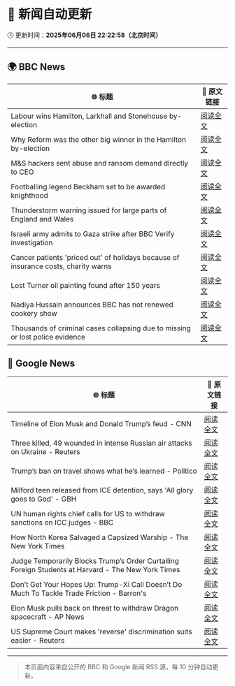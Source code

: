 # 🧠 新闻自动更新

🕒 更新时间：**2025年06月06日 22:22:58（北京时间）**

---

## 🌍 BBC News

| 🌐 标题 | 🔗 原文链接 |
|--------|-------------|
| Labour wins Hamilton, Larkhall and Stonehouse by-election | [阅读全文](https://www.bbc.com/news/articles/cpw7ppj2wyxo) |
| Why Reform was the other big winner in the Hamilton by-election | [阅读全文](https://www.bbc.com/news/articles/cj42gver2glo) |
| M&S hackers sent abuse and ransom demand directly to CEO | [阅读全文](https://www.bbc.com/news/articles/cr58pqjlnjlo) |
| Footballing legend Beckham set to be awarded knighthood | [阅读全文](https://www.bbc.com/sport/football/articles/cm2309dlepno) |
| Thunderstorm warning issued for large parts of England and Wales | [阅读全文](https://www.bbc.com/news/articles/cq851x1y9eqo) |
| Israeli army admits to Gaza strike after BBC Verify investigation | [阅读全文](https://www.bbc.com/news/articles/cr7zplv35l1o) |
| Cancer patients 'priced out' of holidays because of insurance costs, charity warns | [阅读全文](https://www.bbc.com/news/articles/cp8ylmm2xelo) |
| Lost Turner oil painting found after 150 years | [阅读全文](https://www.bbc.com/news/articles/clyzp4r70m8o) |
| Nadiya Hussain announces BBC has not renewed cookery show | [阅读全文](https://www.bbc.com/news/articles/clyg839e44lo) |
| Thousands of criminal cases collapsing due to missing or lost police evidence | [阅读全文](https://www.bbc.com/news/articles/c3e5289d3njo) |

## 📰 Google News

| 🌐 标题 | 🔗 原文链接 |
|--------|-------------|
| Timeline of Elon Musk and Donald Trump’s feud - CNN | [阅读全文](https://news.google.com/rss/articles/CBMiakFVX3lxTE9CYWRNMEppTEZzYnBnZTFkeDRTSWJIdERGNXhTQnN4T2FFMlRwRGl5SThrN3pKLWVGck45MV94UnFKcGQyMmpTTTJBa011S1FNamUtbUptY0JNRy1HSEZWdkJ6dkNGLTRvcFHSAW9BVV95cUxOcThLZHVMLXdmeWpPbFpjSldDZnFsNG1rMW1DVDZSc0ZmVDJoR0xOV2RjaFZITHFodlM5bTNtMDdSVUVXTmRZQjhOQ0V4M0lUb184enBQQmo5NFRwekJWOUM1dTVGQW9rX25MeEhFeFU?oc=5) |
| Three killed, 49 wounded in intense Russian air attacks on Ukraine - Reuters | [阅读全文](https://news.google.com/rss/articles/CBMirAFBVV95cUxPRzJWaExwVU02RG1WOFFySDlTOG4wVS00WGtodDFNWURHakJOeVBrYUVXcGM2SHIzMHo2WDdjWE01aG8xQ0w0cVZpLV9aOTdJaHNWUVZXRHhIYVhQOWw3TmRpME95SlZuZFhWblFISlpsMHR6UnViYjZTbWJreC1NWVd5eGwweHRFd2hDWTZPa1EwYlRaTVYzcFpVQUpMMFdySmxNbzF4YWp5V29j?oc=5) |
| Trump’s ban on travel shows what he’s learned - Politico | [阅读全文](https://news.google.com/rss/articles/CBMiYkFVX3lxTE5DWTRLSDA4VGtCbTdqTU93cG8xd2JMbl9YTGRtVnB1SllKVnRUd1Y5QVlGOXJiME5rZ3UwUnhwT3oxVEpxLUplbkdUdlJwWFZEMjZXRlFjUVdlbkhTWDdMUzd3?oc=5) |
| Milford teen released from ICE detention, says 'All glory goes to God' - GBH | [阅读全文](https://news.google.com/rss/articles/CBMiiwFBVV95cUxOQzcySnA5dGE3SlN6dTZXMkQ2czlTMmlEZFhxVW9OWE9hY2d2dGkwYzJaUV83NDhZRmMzT3N3Nmthc3lQUkh0ZUhwQnhMalZpdlNfM2podEZmZnU2UU5WWGItSlJIXzhwbGRqS0dLZi1NUVpFWmdiQTN0MHpvekhEYlVRU0g4WkwzeGZF?oc=5) |
| UN human rights chief calls for US to withdraw sanctions on ICC judges - BBC | [阅读全文](https://news.google.com/rss/articles/CBMiWkFVX3lxTFBCbjZ2OVZscFVPbmI4RE05WGhja1Rsal9UeVJZRmswM3BpWWg2WVFUQWVMZTV4TkJNZjJVTkFWTmRxZGdmcUN6R0Q5bS1fMkpqWWdKMTh1NGFBd9IBX0FVX3lxTFBrRU5URV9mNHpGbWQ2MFVNeFZwNnRUOHJGaE8tT19lU3JCQzVFaXFxcFRGV3EtY0U0d1hoMm04VTZXbVFkLUx2ZlNqalpMX1p6bnBwX3BJQm9iY2k0MlRj?oc=5) |
| How North Korea Salvaged a Capsized Warship - The New York Times | [阅读全文](https://news.google.com/rss/articles/CBMijwFBVV95cUxNVUZqc05aUkJOdkd5QTVpaHlkTnVTY1JocFZhSnlxcWh4YTE4QVhSSm51YlNaQTJTODRSUk15YW5FV1d4Z2lpX3l6MVl5STVwZ1RYOUVWQ1dTc01xMVNiSHB1XzF0bnl0YnhVWW4wWlRPM2xwRTRfTFQ2Y3dWb2NjWFBLRVV3TWdSUmszc0hOSQ?oc=5) |
| Judge Temporarily Blocks Trump’s Order Curtailing Foreign Students at Harvard - The New York Times | [阅读全文](https://news.google.com/rss/articles/CBMikgFBVV95cUxNMnFzdl94UWkycWJMY2NieHBwUlZRdFdjMjlBNW8wc3dxaXhNSkFsNTlSZzcxWWtRS1kzU1VhaVdRMlBNaUZQZVVTZEwxeWRiXzE2dnN3Xy1GYXQtYXBFMnNPYlN4X0NSclJ4Z2hpUVNaalFSOUxPNXQ4TmU4LVRMMlhual9YaHpMZTh6bklqcDQ2dw?oc=5) |
| Don’t Get Your Hopes Up: Trump-Xi Call Doesn’t Do Much To Tackle Trade Friction - Barron's | [阅读全文](https://news.google.com/rss/articles/CBMieEFVX3lxTE83TjlYdEh0ZkhoVjFpMWEwcFVtNzhSbmZqYVEyZ1pmODhqaFRtNmd5R0lLRjNBdkk0RXpsemZWV01DaGhvbmQ2bjJiM2xlVm8tS1FucHloNWFGQWRxejZEeXp3MkFlb2NBMFhWd3JwczNOdHc4QXVwcA?oc=5) |
| Elon Musk pulls back on threat to withdraw Dragon spacecraft - AP News | [阅读全文](https://news.google.com/rss/articles/CBMilwFBVV95cUxPMDU3QndsTGItRjdlc2NpRnpSYkdQNkhaa2pVZ3AtTGV1amZBUGR5djFUNnJUOEI0amluWTJaOVp4Q2tFR0dXZTJpN0hLYWxCY3BOY19FOUliQWJCMXFnX09CS0g2WEtYNGY0NjlmN1oySFRoXzA0cXdOU1hCcE5VWkVyb2NpSVZrS2NYX2x4M2ZLMmVMeU1V?oc=5) |
| US Supreme Court makes 'reverse' discrimination suits easier - Reuters | [阅读全文](https://news.google.com/rss/articles/CBMixgFBVV95cUxNZUJxbnBrOUNQcjkwOTZfbGhsMkkteFdpdEVMc01fb3lRY2Rnb01LUWtGcnZ5UlhSOXZJVmdNY1N6TEg2WExIcExJeHBEck01Yzl6RHZzbTRHSzBTTUNBSk1GLXNwcGxQN2kyTWZRUnBlTTByWnB2V1phdFV5Q1lNSmxfdEJIZFhoZFFlanV1SXB0VEpjMWFLYlZWM1hLRmtaOWxDN2R4ZFJIdFpTVXVqQWlSemJaZlNqN1Vma2VVQzZxZzJ0Tmc?oc=5) |

---
> 本页面内容来自公开的 BBC 和 Google 新闻 RSS 源，每 10 分钟自动更新。